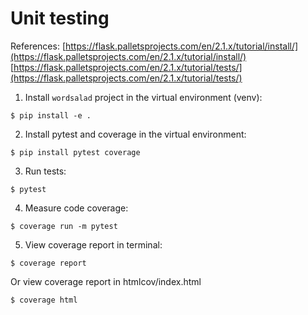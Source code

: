 # Unit testing
References: 
[https://flask.palletsprojects.com/en/2.1.x/tutorial/install/](https://flask.palletsprojects.com/en/2.1.x/tutorial/install/)
[https://flask.palletsprojects.com/en/2.1.x/tutorial/tests/](https://flask.palletsprojects.com/en/2.1.x/tutorial/tests/)


1. Install `wordsalad` project in the virtual environment (venv):
```
$ pip install -e .
```

2. Install pytest and coverage in the virtual environment:
```
$ pip install pytest coverage
```

3. Run tests:
```
$ pytest
```

4. Measure code coverage:
```
$ coverage run -m pytest
```

5. View coverage report in terminal:
```
$ coverage report
```

Or view coverage report in htmlcov/index.html
```
$ coverage html
```
